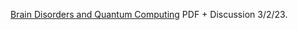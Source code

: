 [Brain Disorders and Quantum Computing](https://www.chemicalqdevice.com/brain-disorders-and-quantum-computing) PDF + Discussion 3/2/23.
